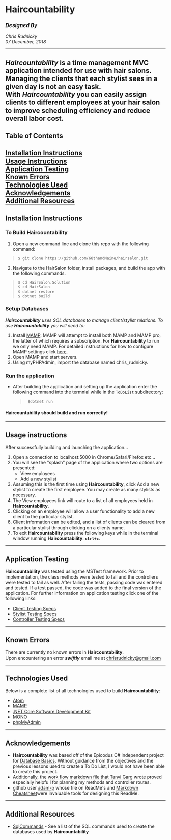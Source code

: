 # Haircountability
### _Designed By_
_Chris Rudnicky_   
_07 December, 2018_

---
*Haircountability* is a time management MVC application intended for use with hair salons.
Managing the clients that each stylist sees in a given day is not an easy task.   
With *Haircountability* you can easily assign clients to different employees at your hair salon to improve scheduling efficiency and reduce overall labor cost.
---
## Table of Contents
**[Installation Instructions](#installation-instructions)**<br>
**[Usage Instructions](#usage-instructions)**<br>
**[Application Testing](#application-testing)**<br>
**[Known Errors](#known-errors)**<br>
**[Technologies Used](#technologies-used)**<br>
**[Acknowledgements](#acknowledgements)**<br>
**[Additional Resources](#additional-resources)**<br>
---
## Installation Instructions
### To Build Haircountability
1. Open a new command line and clone this repo with the following command:  
  >`$ git clone https://github.com/68thandMaine/hairsalon.git`
2. Navigate to the HairSalon folder, install packages, and build the app with the following commands.
  >`$ cd HairSalon.Solution`  
  >`$ cd HairSalon`  
  >`$ dotnet restore`  
  >`$ dotnet build`  

### Setup Databases
  _**Haircountability** uses SQL databases to manage client/stylist relations. To use **Haircountability** you will need to:_
  1. Install [MAMP](https://www.mamp.info/en/downloads/). MAMP will attempt to install both MAMP and MAMP pro, the latter of which requires a subscription. For **Haircountability** to run we only need MAMP. For detailed instructions for how to configure MAMP settings click [here](https://www.learnhowtoprogram.com/c/getting-started-with-c/installing-and-configuring-mamp).  
  2. Open MAMP and start servers.
  3. Using myPHPAdmin, import the database named chris_rudnicky.

### Run the application  
- After building the application and setting up the application enter the following command into the termnial while in the `ToDoList` subdirectory:  
  >` $dotnet run`

#### Haircountability should build and run correctly!
---
## Usage instructions
After successfully building and launching the application...
1. Open a connection to localhost:5000 in Chrome/Safari/Firefox etc...
2. You will see the "splash" page of the application where two options are presented:
    - View employees
    - Add a new stylist
3. Assuming this is the first time using **Haircountability**, click Add a new stylist to create the first employee. You may create as many stylists as necessary.
4. The View employees link will route to a list of all employees held in **Haircountability**.
5. Clicking on an employee will allow a user functionality to add a new client to the particular stylist.
6. Client information can be edited, and a list of clients can be cleared from a particular stylist through clicking on a clients name.
7. To exit **Haircountability** press the following keys while in the terminal window running **Haircountability**:  <strong>`ctrl+c`</strong>.
---
## Application Testing  
**Haircountability** was tested using the MSTest framework. Prior to implementation, the class methods were tested to fail and the controllers were tested to fail as well. After failing the tests, passing code was entered and tested. If a test passed, the code was added to the final version of the application. For further information on application testing click one of the following links:
- [Client Testing Specs](../master/ClientModelTestSpecs.md)
- [Stylist Testing Specs](../master/StylistModelTestSpecs.md)
- [Controller Testing Specs](../master/ControllerSpecs.md)
---
## Known Errors
There are currently no known errors in **Haircountability**.   
Upon encountering an error _**swiftly**_ email me at chrisrudnicky@gmail.com

---
## Technologies Used
Below is a complete list of all technologies used to build **Haircountability**:
- [Atom](https://atom.io/)
- [MAMP](https://www.mamp.info/en/downloads/)
- [.NET Core Software Development Kit](https://docs.microsoft.com/en-us/dotnet/)
- [MONO](https://www.mono-project.com/docs/)
- [phpMyAdmin](https://www.phpmyadmin.net)
---
## Acknowledgements
- **Haircountability**  was based off of the Epicodus C# independent project for [Database Basics](https://www.learnhowtoprogram.com/c/database-basics-ee7c9fd3-fcd9-4fff-8b1d-5ff7bfcbf8f0/database-basics-independent-project-3a443c65-946b-43eb-ad00-96aca5bca3d2). Without guidance from the objectives and the previous lessons used to create a To Do List, I would not have been able to create this project.   
- Additionally, the [work flow markdown file that Tanvi Garg](https://github.com/TanviCodeLife/to-do-list-mvc/blob/master/WorkFlow.md) wrote proved especially helpfu l for planning my methods and controller routes.
- github user [adam-p](https://github.com/adam-p/markdown-here/blob/master/README.md) whose file on ReadMe's and [Markdown Cheatsheet](https://github.com/adam-p/markdown-here/wiki/Markdown-Cheatsheet)were invaluable tools for designing this ReadMe.

---
## Additional Resources
- [SqlCommands](../master/SqlCommands.md) - See a list of the SQL commands used to create the databases used by **Haircountability**

